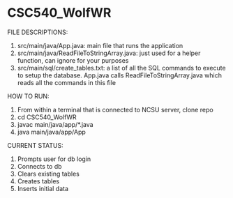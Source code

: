 # CSC540_WolfWR

FILE DESCRIPTIONS:
1. src/main/java/App.java: main file that runs the application
2. src/main/java/ReadFileToStringArray.java: just used for a helper function, can ignore for your purposes
3. src/main/sql/create_tables.txt: a list of all the SQL commands to execute to setup the database. App.java calls ReadFileToStringArray.java which reads all the commands in this file

HOW TO RUN:
1. From within a terminal that is connected to NCSU server, clone repo
2. cd CSC540_WolfWR
3. javac main/java/app/*.java 
4. java main/java/app/App

CURRENT STATUS:
1. Prompts user for db login
2. Connects to db
3. Clears existing tables
4. Creates tables
5. Inserts initial data
